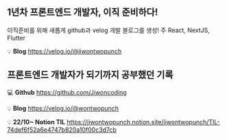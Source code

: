 ## 1년차 프론트엔드 개발자, 이직 준비하다!

이직준비를 위해 새롭게 github과 velog 개발 블로그를 생성! 주 React, NextJS, Flutter

💡 **Blog**
https://velog.io/@jiwontwopunch



## 프론트엔드 개발자가 되기까지 공부했던 기록

💻 **Github**
https://github.com/Jiwoncoding

💡 **Blog**
https://velog.io/@wontwopunch

💡 **22/10~ Notion TIL**
https://jiwontwopunch.notion.site/jiwontwopunch/TIL-74def6f52a6e4747b820a10f00c3d7cb

